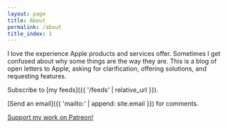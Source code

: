 ```yaml
---
layout: page
title: About
permalink: /about
title_index: 1
---
```


I love the experience Apple products and services offer. Sometimes I get confused about why some things are the way they are. This is a blog of open letters to Apple, asking for clarification, offering solutions, and requesting features.

Subscribe to [my feeds]({{ '/feeds' | relative_url }}).

[Send an email]({{ 'mailto:' | append: site.email }}) for comments.

[Support my work on Patreon!](http://patreon.com/dearapple)
